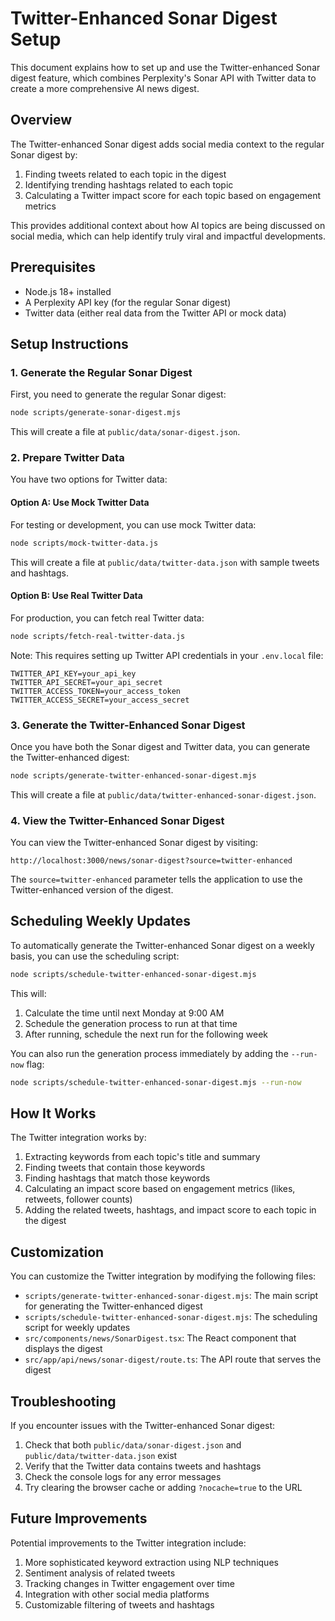 # Twitter-Enhanced Sonar Digest Setup

This document explains how to set up and use the Twitter-enhanced Sonar digest feature, which combines Perplexity's Sonar API with Twitter data to create a more comprehensive AI news digest.

## Overview

The Twitter-enhanced Sonar digest adds social media context to the regular Sonar digest by:

1. Finding tweets related to each topic in the digest
2. Identifying trending hashtags related to each topic
3. Calculating a Twitter impact score for each topic based on engagement metrics

This provides additional context about how AI topics are being discussed on social media, which can help identify truly viral and impactful developments.

## Prerequisites

- Node.js 18+ installed
- A Perplexity API key (for the regular Sonar digest)
- Twitter data (either real data from the Twitter API or mock data)

## Setup Instructions

### 1. Generate the Regular Sonar Digest

First, you need to generate the regular Sonar digest:

```bash
node scripts/generate-sonar-digest.mjs
```

This will create a file at `public/data/sonar-digest.json`.

### 2. Prepare Twitter Data

You have two options for Twitter data:

#### Option A: Use Mock Twitter Data

For testing or development, you can use mock Twitter data:

```bash
node scripts/mock-twitter-data.js
```

This will create a file at `public/data/twitter-data.json` with sample tweets and hashtags.

#### Option B: Use Real Twitter Data

For production, you can fetch real Twitter data:

```bash
node scripts/fetch-real-twitter-data.js
```

Note: This requires setting up Twitter API credentials in your `.env.local` file:

```
TWITTER_API_KEY=your_api_key
TWITTER_API_SECRET=your_api_secret
TWITTER_ACCESS_TOKEN=your_access_token
TWITTER_ACCESS_SECRET=your_access_secret
```

### 3. Generate the Twitter-Enhanced Sonar Digest

Once you have both the Sonar digest and Twitter data, you can generate the Twitter-enhanced digest:

```bash
node scripts/generate-twitter-enhanced-sonar-digest.mjs
```

This will create a file at `public/data/twitter-enhanced-sonar-digest.json`.

### 4. View the Twitter-Enhanced Sonar Digest

You can view the Twitter-enhanced Sonar digest by visiting:

```
http://localhost:3000/news/sonar-digest?source=twitter-enhanced
```

The `source=twitter-enhanced` parameter tells the application to use the Twitter-enhanced version of the digest.

## Scheduling Weekly Updates

To automatically generate the Twitter-enhanced Sonar digest on a weekly basis, you can use the scheduling script:

```bash
node scripts/schedule-twitter-enhanced-sonar-digest.mjs
```

This will:

1. Calculate the time until next Monday at 9:00 AM
2. Schedule the generation process to run at that time
3. After running, schedule the next run for the following week

You can also run the generation process immediately by adding the `--run-now` flag:

```bash
node scripts/schedule-twitter-enhanced-sonar-digest.mjs --run-now
```

## How It Works

The Twitter integration works by:

1. Extracting keywords from each topic's title and summary
2. Finding tweets that contain those keywords
3. Finding hashtags that match those keywords
4. Calculating an impact score based on engagement metrics (likes, retweets, follower counts)
5. Adding the related tweets, hashtags, and impact score to each topic in the digest

## Customization

You can customize the Twitter integration by modifying the following files:

- `scripts/generate-twitter-enhanced-sonar-digest.mjs`: The main script for generating the Twitter-enhanced digest
- `scripts/schedule-twitter-enhanced-sonar-digest.mjs`: The scheduling script for weekly updates
- `src/components/news/SonarDigest.tsx`: The React component that displays the digest
- `src/app/api/news/sonar-digest/route.ts`: The API route that serves the digest

## Troubleshooting

If you encounter issues with the Twitter-enhanced Sonar digest:

1. Check that both `public/data/sonar-digest.json` and `public/data/twitter-data.json` exist
2. Verify that the Twitter data contains tweets and hashtags
3. Check the console logs for any error messages
4. Try clearing the browser cache or adding `?nocache=true` to the URL

## Future Improvements

Potential improvements to the Twitter integration include:

1. More sophisticated keyword extraction using NLP techniques
2. Sentiment analysis of related tweets
3. Tracking changes in Twitter engagement over time
4. Integration with other social media platforms
5. Customizable filtering of tweets and hashtags